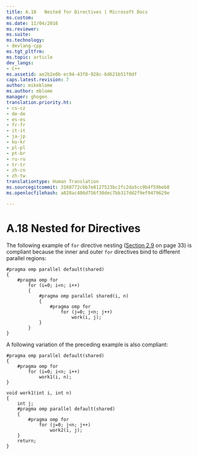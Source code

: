 ```yaml
---
title: A.18   Nested for Directives | Microsoft Docs
ms.custom: 
ms.date: 11/04/2016
ms.reviewer: 
ms.suite: 
ms.technology:
- devlang-cpp
ms.tgt_pltfrm: 
ms.topic: article
dev_langs:
- C++
ms.assetid: ae2b2e0b-ec94-43f8-928c-6d621b51f0df
caps.latest.revision: 7
author: mikeblome
ms.author: mblome
manager: ghogen
translation.priority.ht:
- cs-cz
- de-de
- es-es
- fr-fr
- it-it
- ja-jp
- ko-kr
- pl-pl
- pt-br
- ru-ru
- tr-tr
- zh-cn
- zh-tw
translationtype: Human Translation
ms.sourcegitcommit: 3168772cbb7e8127523bc2fc2da5cc9b4f59beb8
ms.openlocfilehash: a828ac406d756f30dec7bb317dd2f9ef9479629e

---
```

# A.18   Nested for Directives
The following example of `for` directive nesting ([Section 2.9](../../parallel/openmp/2-9-directive-nesting.md) on page 33) is compliant because the inner and outer `for` directives bind to different parallel regions:  
  
```  
#pragma omp parallel default(shared)  
{  
    #pragma omp for  
        for (i=0; i<n; i++)   
        {  
            #pragma omp parallel shared(i, n)  
            {  
                #pragma omp for  
                    for (j=0; j<n; j++)  
                        work(i, j);  
            }  
        }  
}  
```  
  
 A following variation of the preceding example is also compliant:  
  
```  
#pragma omp parallel default(shared)  
{  
    #pragma omp for  
        for (i=0; i<n; i++)  
            work1(i, n);  
}  
  
void work1(int i, int n)  
{  
    int j;  
    #pragma omp parallel default(shared)  
    {  
        #pragma omp for  
            for (j=0; j<n; j++)  
                work2(i, j);  
    }  
    return;  
}  
```


<!--HONumber=Jan17_HO1-->


